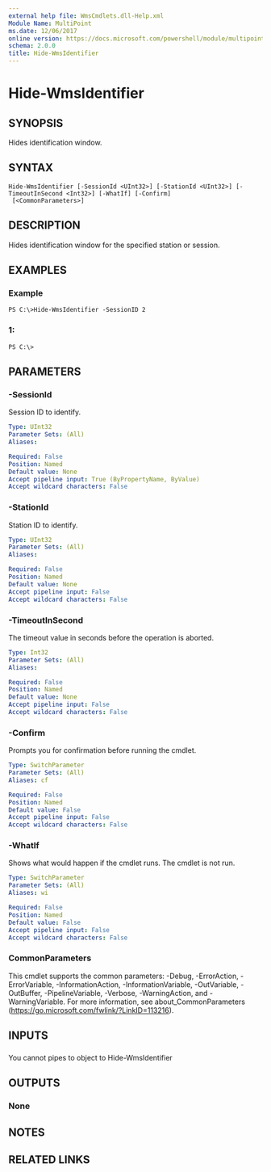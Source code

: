 ```yaml
---
external help file: WmsCmdlets.dll-Help.xml
Module Name: MultiPoint
ms.date: 12/06/2017
online version: https://docs.microsoft.com/powershell/module/multipoint/hide-wmsidentifier?view=windowsserver2012r2-ps&wt.mc_id=ps-gethelp
schema: 2.0.0
title: Hide-WmsIdentifier
---
```


# Hide-WmsIdentifier

## SYNOPSIS
Hides identification window.

## SYNTAX

```
Hide-WmsIdentifier [-SessionId <UInt32>] [-StationId <UInt32>] [-TimeoutInSecond <Int32>] [-WhatIf] [-Confirm]
 [<CommonParameters>]
```

## DESCRIPTION
Hides identification window for the specified station or session.

## EXAMPLES

### Example
```
PS C:\>Hide-WmsIdentifier -SessionID 2
```

### 1:
```
PS C:\>
```

## PARAMETERS

### -SessionId
Session ID to identify.

```yaml
Type: UInt32
Parameter Sets: (All)
Aliases: 

Required: False
Position: Named
Default value: None
Accept pipeline input: True (ByPropertyName, ByValue)
Accept wildcard characters: False
```

### -StationId
Station ID to identify.

```yaml
Type: UInt32
Parameter Sets: (All)
Aliases: 

Required: False
Position: Named
Default value: None
Accept pipeline input: False
Accept wildcard characters: False
```

### -TimeoutInSecond
The timeout value in seconds before the operation is aborted.

```yaml
Type: Int32
Parameter Sets: (All)
Aliases: 

Required: False
Position: Named
Default value: None
Accept pipeline input: False
Accept wildcard characters: False
```

### -Confirm
Prompts you for confirmation before running the cmdlet.

```yaml
Type: SwitchParameter
Parameter Sets: (All)
Aliases: cf

Required: False
Position: Named
Default value: False
Accept pipeline input: False
Accept wildcard characters: False
```

### -WhatIf
Shows what would happen if the cmdlet runs.
The cmdlet is not run.

```yaml
Type: SwitchParameter
Parameter Sets: (All)
Aliases: wi

Required: False
Position: Named
Default value: False
Accept pipeline input: False
Accept wildcard characters: False
```

### CommonParameters
This cmdlet supports the common parameters: -Debug, -ErrorAction, -ErrorVariable, -InformationAction, -InformationVariable, -OutVariable, -OutBuffer, -PipelineVariable, -Verbose, -WarningAction, and -WarningVariable. For more information, see about_CommonParameters (https://go.microsoft.com/fwlink/?LinkID=113216).

## INPUTS

###  
You cannot pipes to object to Hide-WmsIdentifier

## OUTPUTS

### None

## NOTES

## RELATED LINKS

